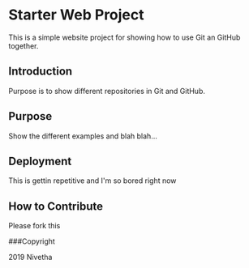 # Starter Web Project 

This is a simple website project for showing how to use Git an GitHub together.

## Introduction

Purpose is to show different repositories in Git and GitHub.

## Purpose

Show the different examples and blah blah...

## Deployment

This is gettin repetitive and I'm so bored right now

## How to Contribute

Please fork this 

###Copyright

2019 Nivetha 